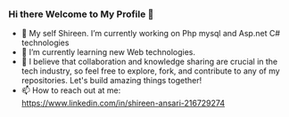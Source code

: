 ### Hi there Welcome to My Profile 👋
- 🔭 My self Shireen. I’m currently working on Php mysql and Asp.net C# technologies
- 🌱 I’m currently learning new Web technologies.
- 🥰  I believe that collaboration and knowledge sharing are crucial in the tech industry, so feel free to explore, fork, and contribute to any of my repositories.            Let's build amazing things together!
- 📫 How to reach out at me:  
https://www.linkedin.com/in/shireen-ansari-216729274


<!--
**Shireen57/Shireen57** is a ✨ _special_ ✨ repository because its `README.md` (this file) appears on your GitHub profile.

Here are some ideas to get you started:


-->
